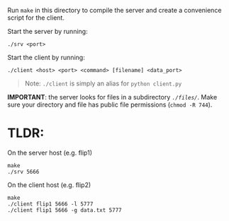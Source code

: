 Run `make` in this directory to compile the server and create a convenience script for the client.

Start the server by running:

`./srv <port>`

Start the client by running: 

`./client <host> <port> <command> [filename] <data_port>`

>Note: `./client` is simply an alias for `python client.py`

**IMPORTANT**: the server looks for files in a subdirectory *`./files/`*.
Make sure your directory and file has public file permissions (`chmod -R 744`).


# TLDR:
On the server host (e.g. flip1)
```
make
./srv 5666
```
On the client host (e.g. flip2)
```
make
./client flip1 5666 -l 5777
./client flip1 5666 -g data.txt 5777
```

